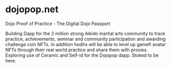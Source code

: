 # dojopop.net
Dojo Proof of Practice - The Digital Dojo Passport

Building Dapp for the 2 million strong Aikido martial arts community to track practice, achievements, seminar and community participation and awarding challenge coin NFTs. In addition hodlrs will be able to level up gamefi avatar NFTs through their real world practice and share them with proxies. Exploring use of Ceramic and Self-id for the Dojopop dapp. Stoked to be here.

